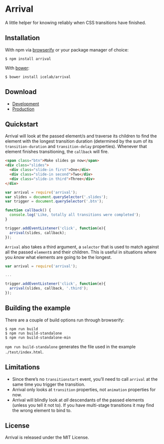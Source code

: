 # Arrival

A little helper for knowing reliably when CSS transitions have finished.

## Installation

With npm via [browserify](http://browserify.org/) or your package manager of choice:

```
$ npm install arrival
```

With [bower](http://browserify.org/):

```
$ bower install icelab/arrival
```

## Download

* [Development](https://raw.githubusercontent.com/icelab/arrival/master/dist/arrival.js)
* [Production](https://raw.githubusercontent.com/icelab/arrival/master/dist/arrival.min.js)

## Quickstart

Arrival will look at the passed element/s and traverse its children to find the element with the longest transition duration (determined by the sum of its `transition-duration` and `transition-delay` properties). Whenever that element finishes transitioning, the `callback` will fire.

```html
<span class="btn">Make slides go now</span>
<div class="slides">
  <div class="slide-in first">One</div>
  <div class="slide-in second">Two</div>
  <div class="slide-in third">Three</div>
</div>
```

```js
var arrival = require('arrival');
var slides = document.querySelector('.slides');
var trigger = document.querySelector('.btn');

function callback() {
  console.log('Like, totally all transitions were completed');
}

trigger.addEventListener('click', function(e){
  arrival(slides, callback);
});
```

`Arrival` also takes a third argument, a `selector` that is used to match against all the passed `element`s and their children. This is useful in situations where you _know_ what elements are going to be the longest.

```js
var arrival = require('arrival');

...

trigger.addEventListener('click', function(e){
  arrival(slides, callback, '.third');
});
```

## Building the example

There are a couple of build options run through browserify:

```
$ npm run build
$ npm run build-standalone
$ npm run build-standalone-min
```

`npm run build-standalone` generates the file used in the example `./test/index.html`.

## Limitations

* Since there’s no `transitionstart` event, you’ll need to call `arrival` at the same time you trigger the transition.
* Arrival only looks at `transition` properties, not `animation` properties for now.
* Arrival will blindly look at _all_ descendants of the passed elements (unless you tell it not to). If you have multi-stage transitions it may find the wrong element to bind to.

## License

Arrival is released under the MIT License.
